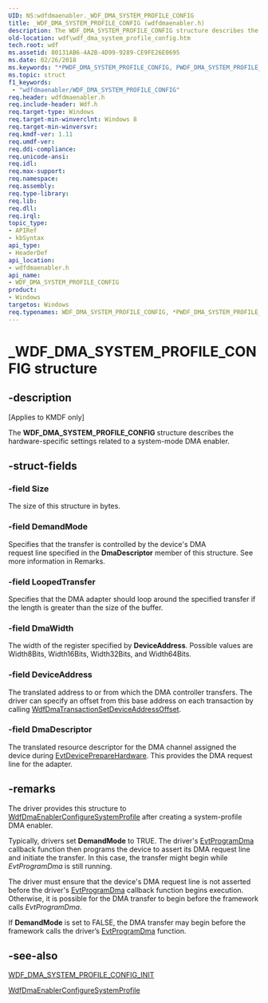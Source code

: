 ```yaml
---
UID: NS:wdfdmaenabler._WDF_DMA_SYSTEM_PROFILE_CONFIG
title: _WDF_DMA_SYSTEM_PROFILE_CONFIG (wdfdmaenabler.h)
description: The WDF_DMA_SYSTEM_PROFILE_CONFIG structure describes the hardware-specific settings related to a system-mode DMA enabler.
old-location: wdf\wdf_dma_system_profile_config.htm
tech.root: wdf
ms.assetid: 80131AB6-4A2B-4D99-9289-CE9FE26E0695
ms.date: 02/26/2018
ms.keywords: "*PWDF_DMA_SYSTEM_PROFILE_CONFIG, PWDF_DMA_SYSTEM_PROFILE_CONFIG, PWDF_DMA_SYSTEM_PROFILE_CONFIG structure pointer, WDF_DMA_SYSTEM_PROFILE_CONFIG, WDF_DMA_SYSTEM_PROFILE_CONFIG structure, _WDF_DMA_SYSTEM_PROFILE_CONFIG, kmdf.wdf_dma_system_profile_config, wdf.wdf_dma_system_profile_config, wdfdmaenabler/PWDF_DMA_SYSTEM_PROFILE_CONFIG, wdfdmaenabler/WDF_DMA_SYSTEM_PROFILE_CONFIG"
ms.topic: struct
f1_keywords:
 - "wdfdmaenabler/WDF_DMA_SYSTEM_PROFILE_CONFIG"
req.header: wdfdmaenabler.h
req.include-header: Wdf.h
req.target-type: Windows
req.target-min-winverclnt: Windows 8
req.target-min-winversvr: 
req.kmdf-ver: 1.11
req.umdf-ver: 
req.ddi-compliance: 
req.unicode-ansi: 
req.idl: 
req.max-support: 
req.namespace: 
req.assembly: 
req.type-library: 
req.lib: 
req.dll: 
req.irql: 
topic_type:
- APIRef
- kbSyntax
api_type:
- HeaderDef
api_location:
- wdfdmaenabler.h
api_name:
- WDF_DMA_SYSTEM_PROFILE_CONFIG
product:
- Windows
targetos: Windows
req.typenames: WDF_DMA_SYSTEM_PROFILE_CONFIG, *PWDF_DMA_SYSTEM_PROFILE_CONFIG
---
```


# _WDF_DMA_SYSTEM_PROFILE_CONFIG structure


## -description


<p class="CCE_Message">[Applies to KMDF only]</p>

The <b>WDF_DMA_SYSTEM_PROFILE_CONFIG</b> structure describes the hardware-specific settings related to a system-mode DMA enabler.


## -struct-fields




### -field Size

The size of this structure in bytes.


### -field DemandMode

Specifies that the transfer is controlled by the device's DMA  
      request line specified in the <b>DmaDescriptor</b> member of this structure. See more information in Remarks.


### -field LoopedTransfer

Specifies that the DMA adapter should loop around the specified transfer if the length is greater than the size of the buffer.


### -field DmaWidth

The width of the register specified by <b>DeviceAddress</b>. Possible values are Width8Bits, Width16Bits, Width32Bits, and Width64Bits.


### -field DeviceAddress

The translated address to or from which the DMA controller transfers. The driver can specify an offset from this base address on each transaction by calling <a href="https://docs.microsoft.com/windows-hardware/drivers/ddi/content/wdfdmatransaction/nf-wdfdmatransaction-wdfdmatransactionsetdeviceaddressoffset">WdfDmaTransactionSetDeviceAddressOffset</a>.


### -field DmaDescriptor

The translated resource descriptor for the DMA channel assigned 
      the device during <a href="https://docs.microsoft.com/windows-hardware/drivers/ddi/content/wdfdevice/nc-wdfdevice-evt_wdf_device_prepare_hardware">EvtDevicePrepareHardware</a>. This provides the DMA request line for the adapter.


## -remarks



The driver provides this structure to <a href="https://docs.microsoft.com/windows-hardware/drivers/ddi/content/wdfdmaenabler/nf-wdfdmaenabler-wdfdmaenablerconfiguresystemprofile">WdfDmaEnablerConfigureSystemProfile</a> after creating a system-profile DMA enabler.

Typically, drivers set <b>DemandMode</b> to TRUE.   The driver's <a href="https://docs.microsoft.com/windows-hardware/drivers/ddi/content/wdfdmatransaction/nc-wdfdmatransaction-evt_wdf_program_dma">EvtProgramDma</a> callback function then programs the device to assert its DMA request line and initiate the transfer.  In this case, the transfer might begin while <i>EvtProgramDma</i> is still running.

The driver must ensure that the device's DMA request line is not asserted before the driver's <a href="https://docs.microsoft.com/windows-hardware/drivers/ddi/content/wdfdmatransaction/nc-wdfdmatransaction-evt_wdf_program_dma">EvtProgramDma</a> callback function begins execution. Otherwise, it is possible for the DMA transfer to begin before the framework calls <i>EvtProgramDma</i>.


If <b>DemandMode</b> is set to FALSE, the DMA transfer may begin before the framework calls the driver’s <a href="https://docs.microsoft.com/windows-hardware/drivers/ddi/content/wdfdmatransaction/nc-wdfdmatransaction-evt_wdf_program_dma">EvtProgramDma</a> function. 




## -see-also




<a href="https://docs.microsoft.com/windows-hardware/drivers/ddi/content/wdfdmaenabler/nf-wdfdmaenabler-wdf_dma_system_profile_config_init">WDF_DMA_SYSTEM_PROFILE_CONFIG_INIT</a>



<a href="https://docs.microsoft.com/windows-hardware/drivers/ddi/content/wdfdmaenabler/nf-wdfdmaenabler-wdfdmaenablerconfiguresystemprofile">WdfDmaEnablerConfigureSystemProfile</a>
 

 

